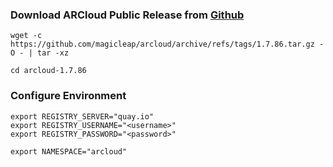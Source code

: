 ### Download ARCloud Public Release from [Github](https://github.com/magicleap/arcloud/releases)
```shell
wget -c https://github.com/magicleap/arcloud/archive/refs/tags/1.7.86.tar.gz -O - | tar -xz
```

```shell
cd arcloud-1.7.86
```

### Configure Environment
```shell
export REGISTRY_SERVER="quay.io"
export REGISTRY_USERNAME="<username>"
export REGISTRY_PASSWORD="<password>"
```
```shell
export NAMESPACE="arcloud"
```
